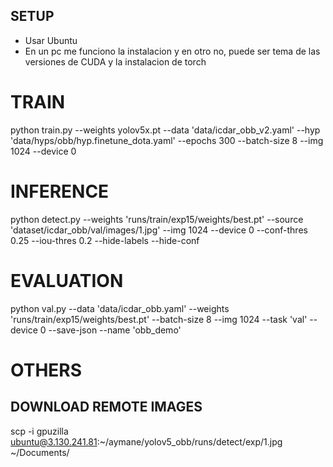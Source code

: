 ## SETUP
- Usar Ubuntu
- En un pc me funciono la instalacion y en otro no, puede ser tema de las versiones de CUDA y la instalacion de torch

# TRAIN

python train.py --weights yolov5x.pt --data 'data/icdar_obb_v2.yaml' --hyp 'data/hyps/obb/hyp.finetune_dota.yaml' --epochs 300 --batch-size 8 --img 1024 --device 0


# INFERENCE

python detect.py --weights 'runs/train/exp15/weights/best.pt' --source 'dataset/icdar_obb/val/images/1.jpg' --img 1024 --device 0 --conf-thres 0.25 --iou-thres 0.2 --hide-labels --hide-conf

# EVALUATION

python val.py --data 'data/icdar_obb.yaml' --weights 'runs/train/exp15/weights/best.pt' --batch-size 8 --img 1024 --task 'val' --device 0 --save-json --name 'obb_demo'


# OTHERS
## DOWNLOAD REMOTE IMAGES
scp -i gpuzilla ubuntu@3.130.241.81:~/aymane/yolov5_obb/runs/detect/exp/1.jpg ~/Documents/
